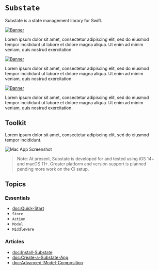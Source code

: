 # ``Substate``

Substate is a state management library for Swift. 

[![Banner](SubstateBanner)](https://substate.dev)

Lorem ipsum dolor sit amet, consectetur adipiscing elit, sed do eiusmod tempor incididunt ut labore et dolore magna aliqua. Ut enim ad minim veniam, quis nostrud exercitation.

[![Banner](SubstateUIBanner)](https://substate.netlify.app/documentation/substateui)

Lorem ipsum dolor sit amet, consectetur adipiscing elit, sed do eiusmod tempor incididunt ut labore et dolore magna aliqua. Ut enim ad minim veniam, quis nostrud exercitation.

[![Banner](SubstateMiddlewareBanner)](https://substate.netlify.app/documentation/substatemiddleware)

Lorem ipsum dolor sit amet, consectetur adipiscing elit, sed do eiusmod tempor incididunt ut labore et dolore magna aliqua. Ut enim ad minim veniam, quis nostrud exercitation.

## Toolkit

Lorem ipsum dolor sit amet, consectetur adipiscing elit, sed do eiusmod tempor incididunt.

![Mac App Screenshot](MacAppScreenshot)

> Note: At present, Substate is developed for and tested using iOS 14+ and macOS 11+. Greater platform and version support is planned pending more work on the CI setup.


## Topics

### Essentials

- <doc:Quick-Start>
- ``Store``
- ``Action``
- ``Model``
- ``Middleware``

### Articles

- <doc:Install-Substate>
- <doc:Create-a-Substate-App>
- <doc:Advanced-Model-Composition>
